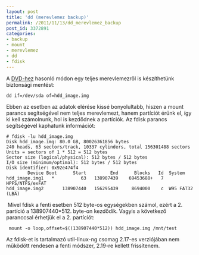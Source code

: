 ```yaml
---
layout: post
title: 'dd (merevlemez backup)'
permalink: /2011/11/13/dd_merevlemez_backup
post_id: 3372891
categories: 
- backup
- mount
- merevlemez
- dd
- fdisk
---
```


A 
[DVD-hez](http://commandline.blog.hu/2010/01/10/dd_dvd_backup) hasonló módon egy teljes merevlemezről is készíthetünk biztonsági mentést:

```
dd if=/dev/sda of=hdd_image.img
```

Ebben az esetben az adatok elérése kissé bonyolultabb, hiszen a mount parancs segítségével nem teljes merevlemezt, hanem partíciót érünk el, így ki kell számolnunk, hol is kezdődnek a partíciók. Az fdisk parancs segítségével kaphatunk információt:

```
# fdisk -lu hdd_image.img 
Disk hdd_image.img: 80.0 GB, 80026361856 bytes
240 heads, 63 sectors/track, 10337 cylinders, total 156301488 sectors
Units = sectors of 1 * 512 = 512 bytes
Sector size (logical/physical): 512 bytes / 512 bytes
I/O size (minimum/optimal): 512 bytes / 512 bytes
Disk identifier: 0x92e474f4
        Device Boot      Start         End      Blocks   Id  System
hdd_image.img1   *          63   138907439    69453688+   7  HPFS/NTFS/exFAT
hdd_image.img2       138907440   156295439     8694000    c  W95 FAT32 (LBA)
```

 Mivel fdisk a fenti esetben 512 byte-os egységekben számol, ezért a 2. partíció a 138907440*512. byte-on kezdődik. Vagyis a következő paranccsal érhetjük el a 2. partíciót:

```
 mount -o loop,offset=$((138907440*512)) hdd_image.img /mnt/test
```

Az fdisk-et is tartalmazó util-linux-ng csomag 2.17-es verziójában nem működött rendesen a fenti módszer, 2.19-re kellett frissítenem.